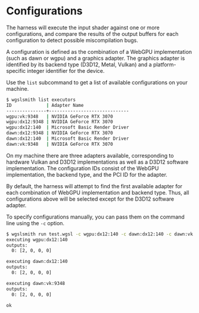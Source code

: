 # Configurations

The harness will execute the input shader against one or more configurations, and compare the results of the output buffers for each configuration to detect possible miscompilation bugs.

A configuration is defined as the combination of a WebGPU implementation (such as dawn or wgpu) and a graphics adapter. The graphics adapter is identified by its backend type (D3D12, Metal, Vulkan) and a platform-specific integer identifier for the device.

Use the `list` subcommand to get a list of available configurations on your machine.

```sh
$ wgslsmith list executors
ID             | Adapter Name
---------------+------------------------------
wgpu:vk:9348   | NVIDIA GeForce RTX 3070
wgpu:dx12:9348 | NVIDIA GeForce RTX 3070
wgpu:dx12:140  | Microsoft Basic Render Driver
dawn:dx12:9348 | NVIDIA GeForce RTX 3070
dawn:dx12:140  | Microsoft Basic Render Driver
dawn:vk:9348   | NVIDIA GeForce RTX 3070
```

On my machine there are three adapters available, corresponding to hardware Vulkan and D3D12 implementations as well as a D3D12 software implementation. The configuration IDs consist of the WebGPU implementation, the backend type, and the PCI ID for the adapter.

By default, the harness will attempt to find the first available adapter for each combination of WebGPU implementation and backend type. Thus, all configurations above will be selected except for the D3D12 software adapter.

To specify configurations manually, you can pass them on the command line using the `-c` option.

```sh
$ wgslsmith run test.wgsl -c wgpu:dx12:140 -c dawn:dx12:140 -c dawn:vk:9348
executing wgpu:dx12:140
outputs:
  0: [2, 0, 0, 0]

executing dawn:dx12:140
outputs:
  0: [2, 0, 0, 0]

executing dawn:vk:9348
outputs:
  0: [2, 0, 0, 0]

ok
```
